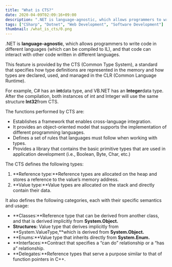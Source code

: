 ```yaml
---
title: "What is CTS?"
date: 2020-04-09T02:09:16+09:00
description: ".NET is language-agnostic, which allows programmers to write code in different languages (which can be compiled to IL), and that code can interact with other code written in different languages..."
tags: ["CSharp", "Dotnet", "Web Development", "Software Development"]
thumbnail: /what_is_cts/0.png
---
```


.NET is **language-agnostic**, which allows programmers to write code in different languages (which can be compiled to IL), and that code can interact with other code written in different languages.

This feature is provided by the CTS (Common Type System), a standard that specifies how type definitions are represented in the memory and how types are declared, used, and managed in the CLR (Common Language Runtime).

For example, C# has an **int**data type, and VB.NET has an **Integer**data type. After the compilation, both instances of int and Integer will use the same structure **Int32**from CTS.

The functions performed by CTS are:

- Establishes a framework that enables cross-language integration.
- It provides an object-oriented model that supports the implementation of different programming languages.
- Defines a set of rules that languages must follow when working with types.
- Provides a library that contains the basic primitive types that are used in application development (i.e., Boolean, Byte, Char, etc.)

The CTS defines the following types:

1. **Reference type:**Reference types are allocated on the heap and stores a reference to the value’s memory address.
2. **Value type:**Value types are allocated on the stack and directly contain their data.

It also defines the following categories, each with their specific semantics and usage:

- **Classes:**Reference type that can be derived from another class, and that is derived implicitly from **System.Object.**
- **Structures:** Value type that derives implicitly from **System.ValueType,**which is derived from **System.Object.**
- **Enums:**Value type that inherits directly from **System.Enum.**
- **Interfaces:**Contract that specifies a “can do” relationship or a “has a” relationship.
- **Delegates:**Reference types that serve a purpose similar to that of function pointers in C++.
